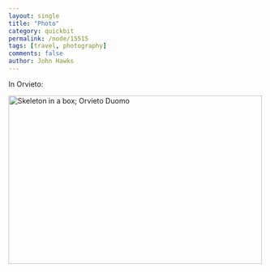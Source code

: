 ```yaml
---
layout: single 
title: "Photo" 
category: quickbit
permalink: /node/15515
tags: [travel, photography] 
comments: false 
author: John Hawks 
---
```


In Orvieto:

<div class="middle-picture">
<a href="http://www.flickr.com/photos/johnhawks/5734954044/" title="Skeleton in a box; Orvieto Duomo by John Hawks, on Flickr"><img src="http://farm6.static.flickr.com/5186/5734954044_d492117bc0.jpg" width="500" height="333" alt="Skeleton in a box; Orvieto Duomo"></a>
</div>


